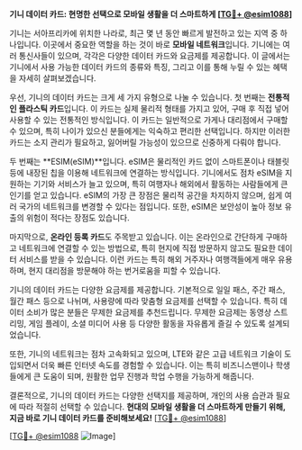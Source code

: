 **기니 데이터 카드: 현명한 선택으로 모바일 생활을 더 스마트하게 [[TG💪+ @esim1088](https://t.me/s/esim1088)]**

기니는 서아프리카에 위치한 나라로, 최근 몇 년 동안 빠르게 발전하고 있는 지역 중 하나입니다. 이곳에서 중요한 역할을 하는 것이 바로 **모바일 네트워크**입니다. 기니에는 여러 통신사들이 있으며, 각각은 다양한 데이터 카드와 요금제를 제공합니다. 이 글에서는 기니에서 사용 가능한 데이터 카드의 종류와 특징, 그리고 이를 통해 누릴 수 있는 혜택을 자세히 살펴보겠습니다.

우선, 기니의 데이터 카드는 크게 세 가지 유형으로 나눌 수 있습니다. 첫 번째는 **전통적인 플라스틱 카드**입니다. 이 카드는 실제 물리적 형태를 가지고 있어, 구매 후 직접 넣어 사용할 수 있는 전통적인 방식입니다. 이 카드는 일반적으로 가게나 대리점에서 구매할 수 있으며, 특히 나이가 있으신 분들에게는 익숙하고 편리한 선택입니다. 하지만 이러한 카드는 소지 관리가 필요하고, 잃어버릴 가능성이 있으므로 신중하게 다뤄야 합니다.

두 번째는 **ESIM(eSIM)**입니다. eSIM은 물리적인 카드 없이 스마트폰이나 태블릿 등에 내장된 칩을 이용해 네트워크에 연결하는 방식입니다. 기니에서도 점차 eSIM을 지원하는 기기와 서비스가 늘고 있으며, 특히 여행자나 해외에서 활동하는 사람들에게 큰 인기를 얻고 있습니다. eSIM의 가장 큰 장점은 물리적 공간을 차지하지 않으며, 쉽게 여러 국가의 네트워크를 변경할 수 있다는 점입니다. 또한, eSIM은 보안성이 높아 정보 유출의 위험이 적다는 장점도 있습니다.

마지막으로, **온라인 등록 카드**도 주목받고 있습니다. 이는 온라인으로 간단하게 구매하고 네트워크에 연결할 수 있는 방법으로, 특히 현지에 직접 방문하지 않고도 필요한 데이터 서비스를 받을 수 있습니다. 이런 카드는 특히 해외 거주자나 여행객들에게 매우 유용하며, 현지 대리점을 방문해야 하는 번거로움을 피할 수 있습니다.

기니의 데이터 카드는 다양한 요금제를 제공합니다. 기본적으로 일일 패스, 주간 패스, 월간 패스 등으로 나뉘며, 사용량에 따라 맞춤형 요금제를 선택할 수 있습니다. 특히 데이터 소비가 많은 분들은 무제한 요금제를 추천드립니다. 무제한 요금제는 동영상 스트리밍, 게임 플레이, 소셜 미디어 사용 등 다양한 활동을 자유롭게 즐길 수 있도록 설계되었습니다.

또한, 기니의 네트워크는 점차 고속화되고 있으며, LTE와 같은 고급 네트워크 기술이 도입되면서 더욱 빠른 인터넷 속도를 경험할 수 있습니다. 이는 특히 비즈니스맨이나 학생들에게 큰 도움이 되며, 원활한 업무 진행과 학업 수행을 가능하게 해줍니다.

결론적으로, 기니의 데이터 카드는 다양한 선택지를 제공하며, 개인의 사용 습관과 필요에 따라 적절히 선택할 수 있습니다. **현대의 모바일 생활을 더 스마트하게 만들기 위해, 지금 바로 기니 데이터 카드를 준비해보세요!** [[TG💪+ @esim1088](https://t.me/s/esim1088)]

[[TG💪+ @esim1088](https://t.me/s/esim1088) ![Image](https://i.postimg.cc/Y0z9fWf4/image.png)]